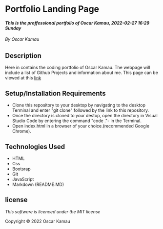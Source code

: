 # Portfolio Landing Page
#### *This is the proffessional portfolio of Oscar Kamau, 2022-02-27 16:29 Sunday*
###### *By Oscar Kamau*
## Description
Here in contains the coding portfolio of Oscar Kamau. The webpage 
will include a list of Github Projects and information about me. This page can be viewed at this [link](https://kamaudev-maker.github.io/Webpage-Portfolio/)
## Setup/Installation Requirements
- Clone this repository to your desktop by navigating to the desktop Terminal and enter "git clone" followed by the link to this repository.
- Once the directory is cloned to your destop, open the directory in Visual Studio Code by entering the command "code ."- in the Terminal.
- Open index.html in a browser of your choice.(recommended Google Chrome).
## Technologies Used
- HTML
- Css
- Bootsrap
- Git
- JavaScript
- Markdown (README.MD)
## license
*This software is licenced under the MIT license*

Copyright &copy; 2022 Oscar Kamau

